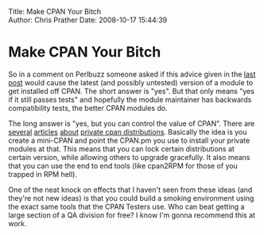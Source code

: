 Title: Make CPAN Your Bitch  
Author: Chris Prather
Date: 2008-10-17 15:44:39

# Make CPAN Your Bitch
So in a comment on Perlbuzz someone asked if this advice given in the [last post][1] would cause the latest (and possibly untested) version of a module to get installed off CPAN. The short answer is "yes". But that only means "yes if it still passes tests" and hopefully the module maintainer has backwards compatibility tests, the better CPAN modules do. 

The long answer is "yes, but you can control the value of CPAN". There are [several][2] [articles][3] [about][4] [private cpan distributions][5]. Basically the idea is you create a mini-CPAN and point the CPAN.pm you use to install your private modules at that. This means that you can lock certain distributions at certain version, while allowing others to upgrade gracefully. It also means that you can use the end to end tools (like cpan2RPM for those of you trapped in RPM hell).

One of the neat knock on effects that I haven't seen from these ideas (and they're not new ideas) is that you could build a smoking environment using the exact same tools that the CPAN Testers use. Who can beat getting a large section of a QA division for free? I know I'm gonna recommend this at work.

[1]: http://chris.prather.org/archives/perl/write-it-like-you-mean-it/
[2]: http://www.slideshare.net/brian_d_foy/mycpan-frozen-perl-lightning-talk
[3]: http://perlbuzz.com/mechanix/2008/01/make-your-own-mini-cpan.html
[4]: http://www.stonehenge.com/merlyn/LinuxMag/col42.html
[5]: http://www.ddj.org/web-development/184416190?pgno=1
